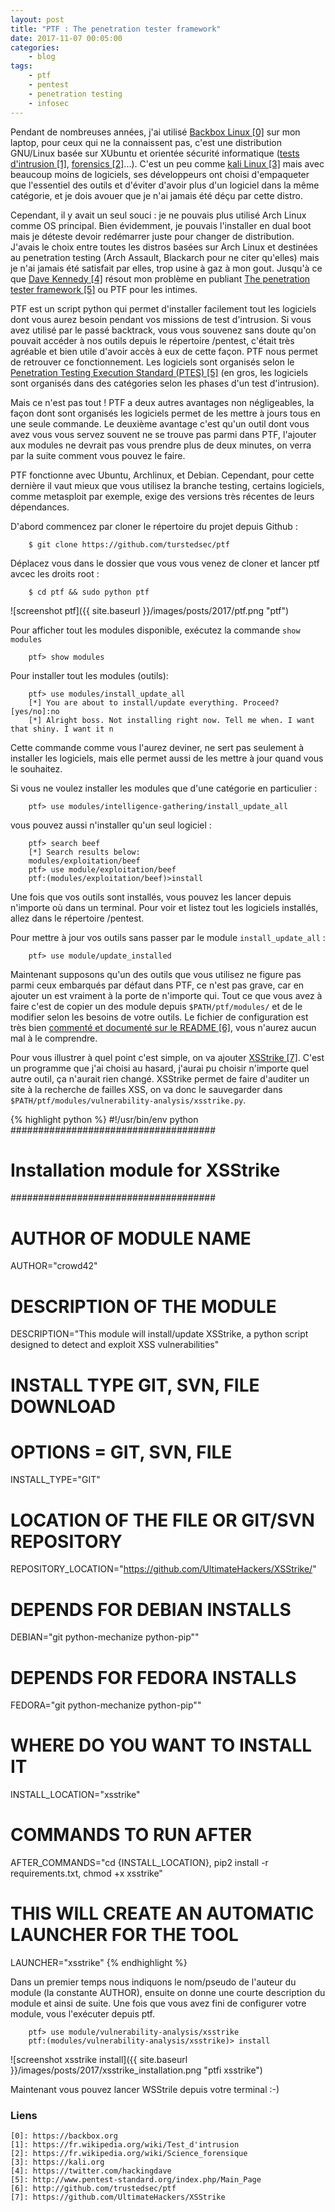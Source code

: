 ```yaml
---
layout: post
title: "PTF : The penetration tester framework"
date: 2017-11-07 00:05:00
categories:
    - blog
tags:
    - ptf
    - pentest
    - penetration testing
    - infosec
---
```


Pendant de nombreuses années, j'ai utilisé [Backbox Linux \[0\]][0] sur mon laptop, pour ceux qui ne la connaissent pas, c'est une distribution GNU/Linux basée sur XUbuntu et orientée sécurité informatique ([tests d'intrusion \[1\]][1],  [forensics \[2\]][2]...). C'est un peu comme [kali Linux \[3\]][3] mais avec beaucoup moins de logiciels, ses développeurs ont choisi d'empaqueter que l'essentiel des outils et d'éviter d'avoir plus d'un logiciel dans la même catégorie, et je dois avouer que je n'ai jamais été déçu par cette distro.

Cependant, il y avait un seul souci : je ne pouvais plus utilisé Arch Linux comme OS principal. Bien évidemment, je pouvais l'installer en dual boot mais je déteste devoir redémarrer juste pour changer de distribution. J'avais le choix entre toutes les distros basées sur Arch Linux et destinées au penetration testing (Arch Assault, Blackarch pour ne citer qu'elles) mais je n'ai jamais été satisfait par elles, trop usine à gaz à mon gout. Jusqu'à ce que [Dave Kennedy \[4\]][4] résout mon problème en publiant [The penetration tester framework \[5\]][5] ou PTF pour les intimes.

PTF est un script python qui permet d'installer facilement tout les logiciels dont vous aurez besoin pendant vos missions de test d'intrusion. Si vous avez utilisé par le passé backtrack, vous vous souvenez sans doute qu'on pouvait accéder à nos outils depuis le répertoire /pentest, c'était très agréable et bien utile d'avoir accès à eux de cette façon. PTF nous permet de retrouver ce fonctionnement. Les logiciels sont organisés selon le [Penetration Testing Execution Standard (PTES) \[5\]][5] (en gros, les logiciels sont organisés dans des catégories selon les phases d'un test d'intrusion).

Mais ce n'est pas tout ! PTF a deux autres avantages non négligeables, la façon dont sont organisés les logiciels permet de les mettre à jours tous en une seule commande. Le deuxième avantage c'est qu'un outil dont vous avez vous vous servez souvent ne se trouve pas parmi dans PTF, l'ajouter aux modules ne devrait pas vous prendre plus de deux minutes, on verra par la suite comment vous pouvez le faire.

PTF fonctionne avec Ubuntu, Archlinux, et Debian. Cependant, pour cette dernière il vaut mieux que vous utilisez la branche testing, certains logiciels, comme metasploit par exemple, exige des versions très récentes de leurs dépendances.

D'abord commencez par cloner le répertoire du projet depuis Github :
~~~
    $ git clone https://github.com/turstedsec/ptf
~~~

Déplacez vous dans le dossier que vous vous venez de cloner et lancer ptf avcec les droits root :

~~~
    $ cd ptf && sudo python ptf
~~~

![screenshot ptf]({{ site.baseurl }}/images/posts/2017/ptf.png "ptf")

Pour afficher tout les modules disponible, exécutez la commande `show modules`
~~~
    ptf> show modules
~~~

Pour installer tout les modules (outils):
~~~
    ptf> use modules/install_update_all
    [*] You are about to install/update everything. Proceed? [yes/no]:no
    [*] Alright boss. Not installing right now. Tell me when. I want that shiny. I want it n
~~~

Cette commande comme vous l'aurez deviner, ne sert pas seulement à installer les logiciels, mais elle permet aussi de les mettre à jour quand vous le souhaitez.

Si vous ne voulez installer les modules que d'une catégorie en particulier :
~~~
    ptf> use modules/intelligence-gathering/install_update_all
~~~

vous pouvez aussi n'installer qu'un seul logiciel :
~~~
    ptf> search beef
    [*] Search results below:
    modules/exploitation/beef
    ptf> use module/exploitation/beef
    ptf:(modules/exploitation/beef)>install
~~~

Une fois que vos outils sont installés, vous pouvez les lancer depuis n'importe où dans un terminal. Pour voir et listez tout les logiciels installés, allez dans le répertoire /pentest.

Pour mettre à jour vos outils sans passer par le module `install_update_all` :
~~~
    ptf> use module/update_installed
~~~

Maintenant supposons qu'un des outils que vous utilisez ne figure pas parmi ceux embarqués par défaut dans PTF, ce n'est pas grave, car en ajouter un est vraiment à la porte de n'importe qui. Tout ce que vous avez à faire c'est de copier un des module depuis `$PATH/ptf/modules/` et de le modifier selon les besoins de votre outils. Le fichier de configuration est très bien [commenté et documenté sur le README \[6\]][6], vous n'aurez aucun mal à le comprendre.

Pour vous illustrer à quel point c'est simple, on va ajouter [XSStrike \[7\]][7]. C'est un programme que j'ai choisi au hasard, j'aurai pu choisir n'importe quel autre outil, ça n'aurait rien changé. XSStrike  permet de faire d'auditer un site à la recherche de failles XSS, on va donc le sauvegarder dans `$PATH/ptf/modules/vulnerability-analysis/xsstrike.py`.

{% highlight python %}
#!/usr/bin/env python
#####################################
# Installation module for XSStrike
#####################################

# AUTHOR OF MODULE NAME
AUTHOR="crowd42"

# DESCRIPTION OF THE MODULE
DESCRIPTION="This module will install/update XSStrike, a python script designed to detect and exploit XSS vulnerabilities"

# INSTALL TYPE GIT, SVN, FILE DOWNLOAD
# OPTIONS = GIT, SVN, FILE
INSTALL_TYPE="GIT"

# LOCATION OF THE FILE OR GIT/SVN REPOSITORY
REPOSITORY_LOCATION="https://github.com/UltimateHackers/XSStrike/"

# DEPENDS FOR DEBIAN INSTALLS
DEBIAN="git python-mechanize python-pip""

# DEPENDS FOR FEDORA INSTALLS
FEDORA="git python-mechanize python-pip""

# WHERE DO YOU WANT TO INSTALL IT
INSTALL_LOCATION="xsstrike"

# COMMANDS TO RUN AFTER
AFTER_COMMANDS="cd {INSTALL_LOCATION}, pip2 install -r requirements.txt, chmod +x xsstrike"

# THIS WILL CREATE AN AUTOMATIC LAUNCHER FOR THE TOOL
LAUNCHER="xsstrike"
{% endhighlight %}

Dans un premier temps nous indiquons le nom/pseudo de l'auteur du module (la constante AUTHOR), ensuite on donne une courte description du module et ainsi de suite. Une fois que vous avez fini de configurer votre module, vous l'exécuter depuis ptf.

~~~
    ptf> use module/vulnerability-analysis/xsstrike
    ptf:(modules/vulnerability-analysis/xsstrike)> install
~~~

![screenshot xsstrike install]({{ site.baseurl }}/images/posts/2017/xsstrike_installation.png "ptfi xsstrike")

Maintenant vous pouvez lancer WSStrile depuis votre terminal :-)

### Liens
~~~
[0]: https://backbox.org
[1]: https://fr.wikipedia.org/wiki/Test_d'intrusion
[2]: https://fr.wikipedia.org/wiki/Science_forensique
[3]: https://kali.org
[4]: https://twitter.com/hackingdave
[5]: http://www.pentest-standard.org/index.php/Main_Page
[6]: http://github.com/trustedsec/ptf
[7]: https://github.com/UltimateHackers/XSStrike
~~~
[0]: https://backbox.org
[1]: https://fr.wikipedia.org/wiki/Test_d'intrusion
[2]: https://fr.wikipedia.org/wiki/Science_forensique
[3]: https://kali.org
[4]: https://twitter.com/hackingdave
[5]: http://www.pentest-standard.org/index.php/Main_Page
[6]: http://github.com/trustedsec/ptf
[7]: https://github.com/UltimateHackers/XSStrike

